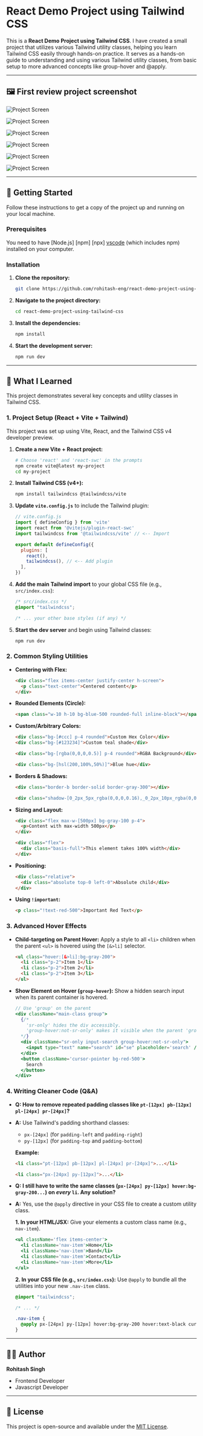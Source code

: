 # React Demo Project using Tailwind CSS

This is a **React Demo Project using Tailwind CSS**. I have created a small project that utilizes various Tailwind utility classes, helping you learn Tailwind CSS easily through hands-on practice. It serves as a hands-on guide to understanding and using various Tailwind utility classes, from basic setup to more advanced concepts like group-hover and @apply.

-----

## 🖼️ First review project screenshot
![Project Screen](https://raw.githubusercontent.com/rohitash-eng/react-demo-project-using-tailwind-css/refs/heads/main/public/Screenshot%202025-10-27%20at%205.15.06%E2%80%AFPM.png)

![Project Screen](https://raw.githubusercontent.com/rohitash-eng/react-demo-project-using-tailwind-css/refs/heads/main/public/Screenshot%202025-10-27%20at%205.15.15%E2%80%AFPM.png)

![Project Screen](https://raw.githubusercontent.com/rohitash-eng/react-demo-project-using-tailwind-css/refs/heads/main/public/Screenshot%202025-10-27%20at%205.15.23%E2%80%AFPM.png)

![Project Screen](https://raw.githubusercontent.com/rohitash-eng/react-demo-project-using-tailwind-css/refs/heads/main/public/Screenshot%202025-10-27%20at%205.15.28%E2%80%AFPM.png)

![Project Screen](https://raw.githubusercontent.com/rohitash-eng/react-demo-project-using-tailwind-css/refs/heads/main/public/Screenshot%202025-10-27%20at%205.15.28%E2%80%AFPM.png)

![Project Screen](https://raw.githubusercontent.com/rohitash-eng/react-demo-project-using-tailwind-css/refs/heads/main/public/Screenshot%202025-10-27%20at%205.15.28%E2%80%AFPM.png)

-----

## 🚀 Getting Started

Follow these instructions to get a copy of the project up and running on your local machine.

### Prerequisites

You need to have [Node.js] [npm] [npx] [vscode](https://nodejs.org/) (which includes npm) installed on your computer.

### Installation

1.  **Clone the repository:**

    ```bash
    git clone https://github.com/rohitash-eng/react-demo-project-using-tailwind-css.git
    ```

2.  **Navigate to the project directory:**

    ```bash
    cd react-demo-project-using-tailwind-css
    ```

3.  **Install the dependencies:**

    ```bash
    npm install
    ```

4.  **Start the development server:**

    ```bash
    npm run dev
    ```

-----

## 🧠 What I Learned

This project demonstrates several key concepts and utility classes in Tailwind CSS.

### 1\. Project Setup (React + Vite + Tailwind)

This project was set up using Vite, React, and the Tailwind CSS v4 developer preview.

1.  **Create a new Vite + React project:**

    ```bash
    # Choose 'react' and 'react-swc' in the prompts
    npm create vite@latest my-project
    cd my-project
    ```

2.  **Install Tailwind CSS (v4+):**

    ```bash
    npm install tailwindcss @tailwindcss/vite
    ```

3.  **Update `vite.config.js`** to include the Tailwind plugin:

    ```javascript
    // vite.config.js
    import { defineConfig } from 'vite'
    import react from '@vitejs/plugin-react-swc'
    import tailwindcss from '@tailwindcss/vite' // <-- Import

    export default defineConfig({
      plugins: [
        react(),
        tailwindcss(), // <-- Add plugin
      ],
    })
    ```

4.  **Add the main Tailwind import** to your global CSS file (e.g., `src/index.css`):

    ```css
    /* src/index.css */
    @import "tailwindcss";

    /* ... your other base styles (if any) */
    ```

5.  **Start the dev server** and begin using Tailwind classes:

    ```bash
    npm run dev
    ```

### 2\. Common Styling Utilities

  * **Centering with Flex:**

    ```html
    <div class="flex items-center justify-center h-screen">
      <p class="text-center">Centered content</p>
    </div>
    ```

  * **Rounded Elements (Circle):**

    ```html
    <span class="w-10 h-10 bg-blue-500 rounded-full inline-block"></span>
    ```

  * **Custom/Arbitrary Colors:**

    ```html
    <div class="bg-[#ccc] p-4 rounded">Custom Hex Color</div>
    <div class="bg-[#123234]">Custom teal shade</div>

    <div class="bg-[rgba(0,0,0,0.5)] p-4 rounded">RGBA Background</div>

    <div class="bg-[hsl(200,100%,50%)]">Blue hue</div>
    ```

  * **Borders & Shadows:**

    ```html
    <div class="border-b border-solid border-gray-300"></div>

    <div class="shadow-[0_2px_5px_rgba(0,0,0,0.16),_0_2px_10px_rgba(0,0,0,0.12)]"></div>
    ```

  * **Sizing and Layout:**

    ```html
    <div class="flex max-w-[500px] bg-gray-100 p-4">
      <p>Content with max-width 500px</p>
    </div>

    <div class="flex">
      <div class="basis-full">This element takes 100% width</div>
    </div>
    ```

  * **Positioning:**

    ```html
    <div class="relative">
      <div class="absolute top-0 left-0">Absolute child</div>
    </div>
    ```

  * **Using `!important`:**

    ```html
    <p class="!text-red-500">Important Red Text</p>
    ```

### 3\. Advanced Hover Effects

  * **Child-targeting on Parent Hover:**
    Apply a style to all `<li>` children when the parent `<ul>` is hovered using the `[&>li]` selector.

    ```html
    <ul class="hover:[&>li]:bg-gray-200">
      <li class="p-2">Item 1</li>
      <li class="p-2">Item 2</li>
      <li class="p-2">Item 3</li>
    </ul>
    ```

  * **Show Element on Hover (`group-hover`):**
    Show a hidden search input when its parent container is hovered.

    ```jsx
    // Use 'group' on the parent
    <div className="main-class group">
      {/*
        'sr-only' hides the div accessibly.
        'group-hover:not-sr-only' makes it visible when the parent 'group' is hovered.
      */}
      <div className="sr-only input-search group-hover:not-sr-only">
        <input type="text" name="search" id="se" placeholder='search' />
      </div>
      <button className='cursor-pointer bg-red-500'>
        Search
      </button>
    </div>
    ```

### 4\. Writing Cleaner Code (Q\&A)

  * **Q: How to remove repeated padding classes like `pt-[12px] pb-[12px] pl-[24px] pr-[24px]`?**

  * **A:** Use Tailwind's padding shorthand classes:

      * `px-[24px]` (for `padding-left` and `padding-right`)
      * `py-[12px]` (for `padding-top` and `padding-bottom`)

    **Example:**

    ```html
    <li class="pt-[12px] pb-[12px] pl-[24px] pr-[24px]">...</li>

    <li class="px-[24px] py-[12px]">...</li>
    ```

  * **Q: I still have to write the same classes (`px-[24px] py-[12px] hover:bg-gray-200...`) on *every* `li`. Any solution?**

  * **A:** Yes, use the `@apply` directive in your CSS file to create a custom utility class.

    **1. In your HTML/JSX:**
    Give your elements a custom class name (e.g., `nav-item`).

    ```jsx
    <ul className='flex items-center'>
      <li className='nav-item'>Home</li>
      <li className='nav-item'>Band</li>
      <li className='nav-item'>Contact</li>
      <li className='nav-item'>More</li>
    </ul>
    ```

    **2. In your CSS file (e.g., `src/index.css`):**
    Use `@apply` to bundle all the utilities into your new `.nav-item` class.

    ```css
    @import "tailwindcss";

    /* ... */

    .nav-item {
      @apply px-[24px] py-[12px] hover:bg-gray-200 hover:text-black cursor-pointer;
    }
    ```

-----

## 🧑‍💻 Author

**Rohitash Singh**

  * Frontend Developer
  * Javascript Developer

-----

## 📜 License

This project is open-source and available under the [MIT License](https://www.google.com/search?q=LICENSE).

